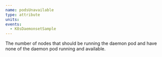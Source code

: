 ```yaml
---
name: podsUnavailable
type: attribute
units:
events:
  - K8sDaemonsetSample
---
```


The number of nodes that should be running the daemon pod and have none of the daemon pod running and available.